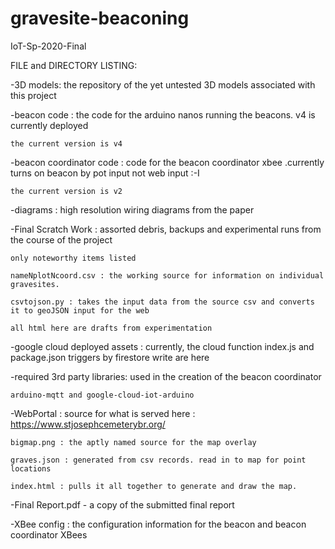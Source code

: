 # gravesite-beaconing
IoT-Sp-2020-Final

FILE and DIRECTORY LISTING:

-3D models: the repository of the yet untested 3D models associated with this project 

-beacon code : the code for the arduino nanos running the beacons. v4 is currently deployed 

	the current version is v4

-beacon coordinator code : code for the beacon coordinator xbee .currently turns on beacon by pot input not web input :-I

	the current version is v2

-diagrams : high resolution wiring diagrams from the paper 

-Final Scratch Work : assorted debris, backups and experimental runs from the course of the project

	only noteworthy items listed 

	nameNplotNcoord.csv : the working source for information on individual gravesites. 

	csvtojson.py : takes the input data from the source csv and converts it to geoJSON input for the web

	all html here are drafts from experimentation 

-google cloud deployed assets : currently, the cloud function index.js and package.json triggers by firestore write are here 

-required 3rd party libraries: used in the creation of the beacon coordinator

	arduino-mqtt and google-cloud-iot-arduino 

-WebPortal : source for what is served here : https://www.stjosephcemeterybr.org/ 

	bigmap.png : the aptly named source for the map overlay

	graves.json : generated from csv records. read in to map for point locations

	index.html : pulls it all together to generate and draw the map.

-Final Report.pdf - a copy of the submitted final report 

-XBee config : the configuration information for the beacon and beacon coordinator XBees

